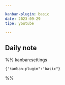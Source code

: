 ```yaml
---

kanban-plugin: basic
date: 2023-09-29
tipe: youtube

---
```


## Daily note





%% kanban:settings
```
{"kanban-plugin":"basic"}
```
%%